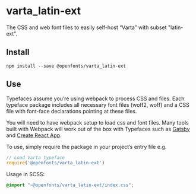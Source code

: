 
# varta_latin-ext

The CSS and web font files to easily self-host “Varta” with subset "latin-ext".

## Install

`npm install --save @openfonts/varta_latin-ext`

## Use

Typefaces assume you’re using webpack to process CSS and files. Each typeface
package includes all necessary font files (woff2, woff) and a CSS file with
font-face declarations pointing at these files.

You will need to have webpack setup to load css and font files. Many tools built
with Webpack will work out of the box with Typefaces such as [Gatsby](https://github.com/gatsbyjs/gatsby)
and [Create React App](https://github.com/facebookincubator/create-react-app).

To use, simply require the package in your project’s entry file e.g.

```javascript
// Load Varta typeface
require('@openfonts/varta_latin-ext')
```

Usage in SCSS:
```scss
@import "~@openfonts/varta_latin-ext/index.css";
```
